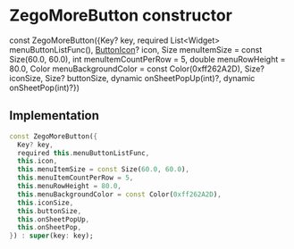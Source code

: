 


# ZegoMoreButton constructor






const
ZegoMoreButton({Key? key, required List&lt;Widget> menuButtonListFunc(), [ButtonIcon](../../zego_uikit_prebuilt_live_audio_room/ButtonIcon-class.md)? icon, Size menuItemSize = const Size(60.0, 60.0), int menuItemCountPerRow = 5, double menuRowHeight = 80.0, Color menuBackgroundColor = const Color(0xff262A2D), Size? iconSize, Size? buttonSize, dynamic onSheetPopUp(int)?, dynamic onSheetPop(int)?})





## Implementation

```dart
const ZegoMoreButton({
  Key? key,
  required this.menuButtonListFunc,
  this.icon,
  this.menuItemSize = const Size(60.0, 60.0),
  this.menuItemCountPerRow = 5,
  this.menuRowHeight = 80.0,
  this.menuBackgroundColor = const Color(0xff262A2D),
  this.iconSize,
  this.buttonSize,
  this.onSheetPopUp,
  this.onSheetPop,
}) : super(key: key);
```







